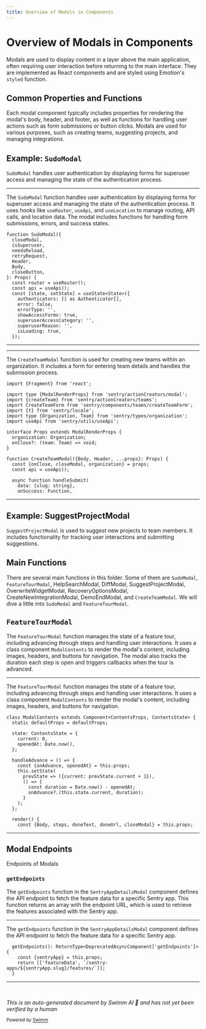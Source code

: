 ```yaml
---
title: Overview of Modals in Components
---
```

# Overview of Modals in Components

Modals are used to display content in a layer above the main application, often requiring user interaction before returning to the main interface. They are implemented as React components and are styled using Emotion's <SwmToken path="static/app/components/modals/sudoModal.tsx" pos="2:2:2" line-data="import styled from &#39;@emotion/styled&#39;;">`styled`</SwmToken> function.

## Common Properties and Functions

Each modal component typically includes properties for rendering the modal's body, header, and footer, as well as functions for handling user actions such as form submissions or button clicks. Modals are used for various purposes, such as creating teams, suggesting projects, and managing integrations.

## Example: <SwmToken path="static/app/components/modals/sudoModal.tsx" pos="55:2:2" line-data="function SudoModal({">`SudoModal`</SwmToken>

<SwmToken path="static/app/components/modals/sudoModal.tsx" pos="55:2:2" line-data="function SudoModal({">`SudoModal`</SwmToken> handles user authentication by displaying forms for superuser access and managing the state of the authentication process.

<SwmSnippet path="/static/app/components/modals/sudoModal.tsx" line="55">

---

The <SwmToken path="static/app/components/modals/sudoModal.tsx" pos="55:2:2" line-data="function SudoModal({">`SudoModal`</SwmToken> function handles user authentication by displaying forms for superuser access and managing the state of the authentication process. It uses hooks like <SwmToken path="static/app/components/modals/sudoModal.tsx" pos="64:7:7" line-data="  const router = useRouter();">`useRouter`</SwmToken>, <SwmToken path="static/app/components/modals/sudoModal.tsx" pos="65:7:7" line-data="  const api = useApi();">`useApi`</SwmToken>, and <SwmToken path="static/app/components/modals/sudoModal.tsx" pos="20:3:3" line-data="import {useLocation} from &#39;sentry/utils/useLocation&#39;;">`useLocation`</SwmToken> to manage routing, API calls, and location data. The modal includes functions for handling form submissions, errors, and success states.

```tsx
function SudoModal({
  closeModal,
  isSuperuser,
  needsReload,
  retryRequest,
  Header,
  Body,
  closeButton,
}: Props) {
  const router = useRouter();
  const api = useApi();
  const [state, setState] = useState<State>({
    authenticators: [] as Authenticator[],
    error: false,
    errorType: '',
    showAccessForms: true,
    superuserAccessCategory: '',
    superuserReason: '',
    isLoading: true,
  });
```

---

</SwmSnippet>

<SwmSnippet path="/static/app/components/modals/createTeamModal.tsx" line="1">

---

The <SwmToken path="static/app/components/modals/createTeamModal.tsx" pos="15:2:2" line-data="function CreateTeamModal({Body, Header, ...props}: Props) {">`CreateTeamModal`</SwmToken> function is used for creating new teams within an organization. It includes a form for entering team details and handles the submission process.

```tsx
import {Fragment} from 'react';

import type {ModalRenderProps} from 'sentry/actionCreators/modal';
import {createTeam} from 'sentry/actionCreators/teams';
import CreateTeamForm from 'sentry/components/teams/createTeamForm';
import {t} from 'sentry/locale';
import type {Organization, Team} from 'sentry/types/organization';
import useApi from 'sentry/utils/useApi';

interface Props extends ModalRenderProps {
  organization: Organization;
  onClose?: (team: Team) => void;
}

function CreateTeamModal({Body, Header, ...props}: Props) {
  const {onClose, closeModal, organization} = props;
  const api = useApi();

  async function handleSubmit(
    data: {slug: string},
    onSuccess: Function,
```

---

</SwmSnippet>

## Example: SuggestProjectModal

`SuggestProjectModal` is used to suggest new projects to team members. It includes functionality for tracking user interactions and submitting suggestions.

## Main Functions

There are several main functions in this folder. Some of them are <SwmToken path="static/app/components/modals/sudoModal.tsx" pos="55:2:2" line-data="function SudoModal({">`SudoModal`</SwmToken>, <SwmToken path="static/app/components/modals/featureTourModal.tsx" pos="31:5:5" line-data="   * The FeatureTourModal will manage state on the active step.">`FeatureTourModal`</SwmToken>, HelpSearchModal, DiffModal, SuggestProjectModal, OverwriteWidgetModal, RecoveryOptionsModal, CreateNewIntegrationModal, DemoEndModal, and <SwmToken path="static/app/components/modals/createTeamModal.tsx" pos="15:2:2" line-data="function CreateTeamModal({Body, Header, ...props}: Props) {">`CreateTeamModal`</SwmToken>. We will dive a little into <SwmToken path="static/app/components/modals/sudoModal.tsx" pos="55:2:2" line-data="function SudoModal({">`SudoModal`</SwmToken> and <SwmToken path="static/app/components/modals/featureTourModal.tsx" pos="31:5:5" line-data="   * The FeatureTourModal will manage state on the active step.">`FeatureTourModal`</SwmToken>.

## <SwmToken path="static/app/components/modals/featureTourModal.tsx" pos="31:5:5" line-data="   * The FeatureTourModal will manage state on the active step.">`FeatureTourModal`</SwmToken>

The <SwmToken path="static/app/components/modals/featureTourModal.tsx" pos="31:5:5" line-data="   * The FeatureTourModal will manage state on the active step.">`FeatureTourModal`</SwmToken> function manages the state of a feature tour, including advancing through steps and handling user interactions. It uses a class component <SwmToken path="static/app/components/modals/featureTourModal.tsx" pos="136:2:2" line-data="class ModalContents extends Component&lt;ContentsProps, ContentsState&gt; {">`ModalContents`</SwmToken> to render the modal's content, including images, headers, and buttons for navigation. The modal also tracks the duration each step is open and triggers callbacks when the tour is advanced.

<SwmSnippet path="/static/app/components/modals/featureTourModal.tsx" line="136">

---

The <SwmToken path="static/app/components/modals/featureTourModal.tsx" pos="31:5:5" line-data="   * The FeatureTourModal will manage state on the active step.">`FeatureTourModal`</SwmToken> function manages the state of a feature tour, including advancing through steps and handling user interactions. It uses a class component <SwmToken path="static/app/components/modals/featureTourModal.tsx" pos="136:2:2" line-data="class ModalContents extends Component&lt;ContentsProps, ContentsState&gt; {">`ModalContents`</SwmToken> to render the modal's content, including images, headers, and buttons for navigation.

```tsx
class ModalContents extends Component<ContentsProps, ContentsState> {
  static defaultProps = defaultProps;

  state: ContentsState = {
    current: 0,
    openedAt: Date.now(),
  };

  handleAdvance = () => {
    const {onAdvance, openedAt} = this.props;
    this.setState(
      prevState => ({current: prevState.current + 1}),
      () => {
        const duration = Date.now() - openedAt;
        onAdvance?.(this.state.current, duration);
      }
    );
  };

  render() {
    const {Body, steps, doneText, doneUrl, closeModal} = this.props;
```

---

</SwmSnippet>

## Modal Endpoints

Endpoints of Modals

### <SwmToken path="static/app/components/modals/sentryAppDetailsModal.tsx" pos="70:1:1" line-data="  getEndpoints(): ReturnType&lt;DeprecatedAsyncComponent[&#39;getEndpoints&#39;]&gt; {">`getEndpoints`</SwmToken>

The <SwmToken path="static/app/components/modals/sentryAppDetailsModal.tsx" pos="70:1:1" line-data="  getEndpoints(): ReturnType&lt;DeprecatedAsyncComponent[&#39;getEndpoints&#39;]&gt; {">`getEndpoints`</SwmToken> function in the <SwmToken path="static/app/components/modals/sentryAppDetailsModal.tsx" pos="36:6:6" line-data="export default class SentryAppDetailsModal extends DeprecatedAsyncComponent&lt;">`SentryAppDetailsModal`</SwmToken> component defines the API endpoint to fetch the feature data for a specific Sentry app. This function returns an array with the endpoint URL, which is used to retrieve the features associated with the Sentry app.

<SwmSnippet path="/static/app/components/modals/sentryAppDetailsModal.tsx" line="70">

---

The <SwmToken path="static/app/components/modals/sentryAppDetailsModal.tsx" pos="70:1:1" line-data="  getEndpoints(): ReturnType&lt;DeprecatedAsyncComponent[&#39;getEndpoints&#39;]&gt; {">`getEndpoints`</SwmToken> function in the <SwmToken path="static/app/components/modals/sentryAppDetailsModal.tsx" pos="36:6:6" line-data="export default class SentryAppDetailsModal extends DeprecatedAsyncComponent&lt;">`SentryAppDetailsModal`</SwmToken> component defines the API endpoint to fetch the feature data for a specific Sentry app.

```tsx
  getEndpoints(): ReturnType<DeprecatedAsyncComponent['getEndpoints']> {
    const {sentryApp} = this.props;
    return [['featureData', `/sentry-apps/${sentryApp.slug}/features/`]];
  }
```

---

</SwmSnippet>

&nbsp;

*This is an auto-generated document by Swimm AI 🌊 and has not yet been verified by a human*

<SwmMeta version="3.0.0" repo-id="Z2l0aHViJTNBJTNBc2VudHJ5LWRlbW8tMSUzQSUzQVN3aW1tLURlbW8=" repo-name="sentry-demo-1" doc-type="overview"><sup>Powered by [Swimm](/)</sup></SwmMeta>
